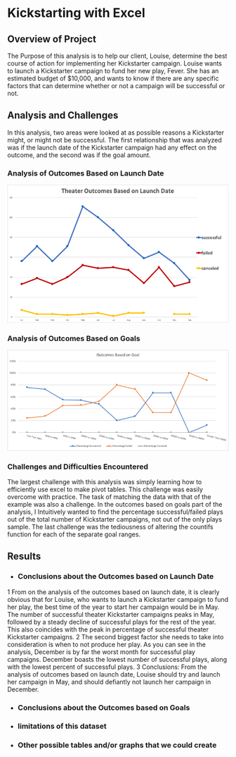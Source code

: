# Kickstarting with Excel

## Overview of Project
The Purpose of this analysis is to help our client, Louise, determine the best course of action for implementing her Kickstarter campaign. Louise wants to launch a Kickstarter campaign to fund her new play, Fever. She has an estimated budget of $10,000, and wants to know if there are any specific factors that can determine whether or not a campaign will be successful or not. 

## Analysis and Challenges
In this analysis, two areas were looked at as possible reasons a Kickstarter might, or might not be successful. The first relationship that was analyzed was if the launch date of the Kickstarter campaign had any effect on the outcome, and the second was if the goal amount. 
### Analysis of Outcomes Based on Launch Date
![Theater Outcomes VS Launch Date](https://github.com/tylersojka/kickstarter-analysis/blob/master/Theater_Outcomes_vs_Launch.png)
### Analysis of Outcomes Based on Goals
![Theater Outcomes VS Goal](https://github.com/tylersojka/kickstarter-analysis/blob/master/Outcomes_vs_Goals.png)

### Challenges and Difficulties Encountered
The largest challenge with this analysis was simply learning how to efficiently use excel to make pivot tables. This challenge was easily overcome with practice. The task of matching the data with that of the example was also a challenge. In the outcomes based on goals part of the analysis, I Intuitively wanted to find the percentage successful/failed plays out of the total number of Kickstarter campaigns, not out of the only plays sample. The last challenge was the tediousness of altering the countifs function for each of the separate goal ranges.
## Results

- ### Conclusions about the Outcomes based on Launch Date
1 From on the analysis of the outcomes based on launch date, it is clearly obvious that for Louise, who wants to launch a Kickstarter campaign to fund her play, the best time of the year to start her campaign would be in May. The number of successful theater Kickstarter campaigns peaks in May, followed by a steady decline of successful plays for the rest of the year. This also coincides with the peak in percentage of successful theater Kickstarter campaigns. 
2 The second biggest factor she needs to take into consideration is when to not produce her play. As you can see in the analysis, December is by far the worst month for successful play campaigns. December boasts the lowest number of successful plays, along with the lowest percent of successful plays. 
3 Conclusions: From the analysis of outcomes based on launch date, Louise should try and launch her campaign in May, and should defiantly not launch her campaign in December.
- ### Conclusions about the Outcomes based on Goals

- ### limitations of this dataset

- ### Other possible tables and/or graphs that we could create


